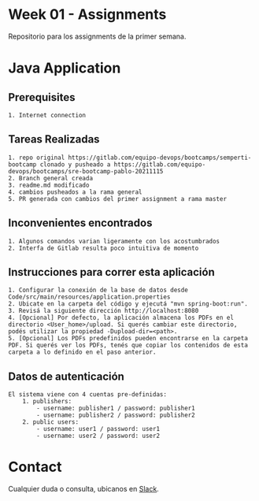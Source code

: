 # Week 01 - Assignments
Repositorio para los assignments de la primer semana.

# Java Application

## Prerequisites

	1. Internet connection
	

## Tareas Realizadas

	1. repo original https://gitlab.com/equipo-devops/bootcamps/semperti-bootcamp clonado y pusheado a https://gitlab.com/equipo-devops/bootcamps/sre-bootcamp-pablo-20211115	
	2. Branch general creada
	3. readme.md modificado 
	4. cambios pusheados a la rama general
	5. PR generada con cambios del primer assignment a rama master

## Inconvenientes encontrados

	1. Algunos comandos varian ligeramente con los acostumbrados
	2. Interfa de Gitlab resulta poco intuitiva de momento

## Instrucciones para correr esta aplicación

	1. Configurar la conexión de la base de datos desde Code/src/main/resources/application.properties
	2. Ubicate en la carpeta del código y ejecutá "mvn spring-boot:run".
	3. Revisá la siguiente dirección http://localhost:8080
	4. [Opcional] Por defecto, la aplicación almacena los PDFs en el directorio <User_home>/upload. Si querés cambiar este directorio, podés utilizar la propiedad -Dupload-dir=<path>.
	5. [Opcional] Los PDFs predefinidos pueden encontrarse en la carpeta PDF. Si querés ver los PDFs, tenés que copiar los contenidos de esta carpeta a lo definido en el paso anterior.
	
## Datos de autenticación

	El sistema viene con 4 cuentas pre-definidas:
		1. publishers:
			- username: publisher1 / password: publisher1
			- username: publisher2 / password: publisher2
		2. public users:
			- username: user1 / password: user1
			- username: user2 / password: user2
            
# Contact

Cualquier duda o consulta, ubicanos en [Slack](https://semperti.slack.com).
